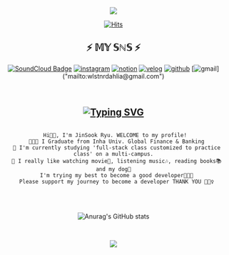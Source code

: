 
<p align="center">
<img src="https://capsule-render.vercel.app/api?type=wave&color=000000&height=270&section=header&text=JinSook&fontSize=140&fontColor=BC99F1&fontAlign=66&fontAlignY=44&animation=twinkling&desc=@wdahlia&descSize=24&descAlign=81&descAlignY=25&rotate=-5" />
</p>

<div align=center> 
  
  
[![Hits](https://hits.seeyoufarm.com/api/count/incr/badge.svg?url=https://github.com/wdahlia/wdahlia/master/README.md&count_bg=%23040404&title_bg=%23BABABA&icon=&icon_color=%23E7E7E7&title=hits&edge_flat=false)](README.md)
 
  ## ⚡️ 𝕄𝕐 𝕊ℕ𝕊 ⚡️
[![SoundCloud Badge](http://img.shields.io/badge/soundcloud-white?style=flat&logo=soundcloud&logoColor=FF3300link=https://soundcloud.com/only-ryu/)](https://soundcloud.com/only-ryu/) [![instagram](http://img.shields.io/badge/instagram-blueviolet?style=flat&logo=instagram&logoColor=E4405F&link=https://www.instagram.com/wlstnrldl/)](https://www.instagram.com/wlstnrldl/) 
[![notion](http://img.shields.io/badge/notion-white?style=flat&logo=notion&logoColor=black&link=https://tungsten-felidae-9bc.notion.site/d-a-h-l-i-a-358ddc3523db454abc268152b011d73b/)](https://tungsten-felidae-9bc.notion.site/d-a-h-l-i-a-358ddc3523db454abc268152b011d73b)
[![velog](http://img.shields.io/badge/Velog-black?style=flat&logo=velog&logoColor=66CDAA&link=https://velog.io/@wdahlia)](https://velog.io/@wdahlia)
[![github](http://img.shields.io/badge/Github-black?style=flat&logo=github&logoColor=white&link=https://github.com/wdahlia)](https://github.com/wdahlia)
[![gmail](http://img.shields.io/badge/Gmail-FFDEAD?style=flat&logo=gmail&link="mailto:wlstnrdahlia@gmail.com")]("mailto:wlstnrdahlia@gmail.com")


 <br> 

## [![Typing SVG](https://readme-typing-svg.herokuapp.com?font=Roboto+Slab&size=40&duration=5002&color=02080B&center=true&vCenter=true&lines=%F0%9F%92%AC+About+Me)](https://git.io/typing-svg)
```
  
  Hi👋🏻, I'm JinSook Ryu. WELCOME to my profile! 
  👩🏻‍🎓 I Graduate from Inha Univ. Global Finance & Banking
  📓 I'm currently studying 'full-stack class customized to practice class' on a multi-campus.
  💛 I really like watching movie🎥, listening music🎶, reading books📚 and my dog🐶
  I'm trying my best to become a good developer👩🏻‍💻
  Please support my journey to become a developer THANK YOU 🙇🏻‍♀️

```                                           

<br>
<br>

    
![Anurag's GitHub stats](https://github-readme-stats.vercel.app/api?username=wdahlia&show_icons=true&theme=dark&title_color=BC99F1&icon_color=FFF0F5&text_color=FFFFFF&bg_color=000000)



<br>


<p align="center">
<img src="https://capsule-render.vercel.app/api?section=footer&color=000000&rotate=-15&fontColor=FFFFFF&text=github.com/wdahlia&fontSize=14&fontAlign=58&fontAlignY=50" />
</p>

</div>
